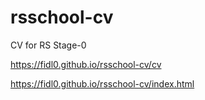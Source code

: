 # rsschool-cv
CV for RS Stage-0

https://fidl0.github.io/rsschool-cv/cv

https://fidl0.github.io/rsschool-cv/index.html
